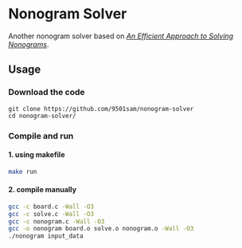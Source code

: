 # Nonogram Solver
Another nonogram solver based on *[An Efficient Approach to Solving Nonograms](https://ieeexplore.ieee.org/document/6476646)*.  

## Usage
### Download the code
```
git clone https://github.com/9501sam/nonogram-solver
cd nonogram-solver/
```

### Compile and run
#### 1. using makefile
```sh
make run
```
#### 2. compile manually
```sh
gcc -c board.c -Wall -O3
gcc -c solve.c -Wall -O3
gcc -c nonogram.c -Wall -O3
gcc -o nonogram board.o solve.o nonogram.o -Wall -O3
./nonogram input_data
```
